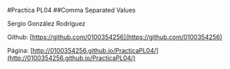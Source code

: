 #Practica PL04
##Comma Separated Values

Sergio González Rodríguez

Github: [https://github.com/0100354256](https://github.com/0100354256)

Página: [http://0100354256.github.io/PracticaPL04/](http://0100354256.github.io/PracticaPL04/)
